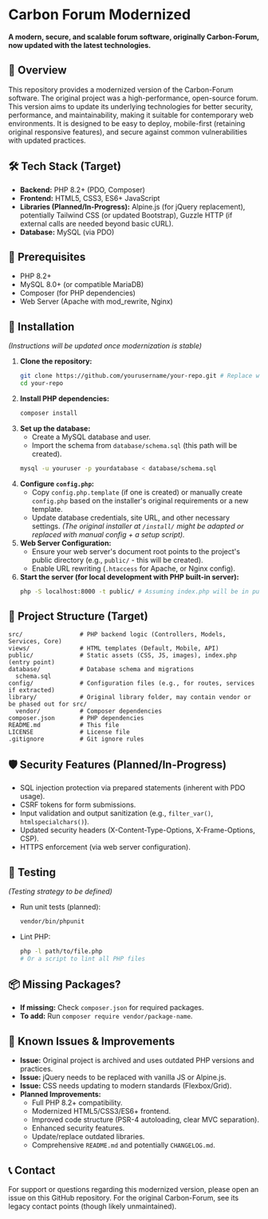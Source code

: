 # Carbon Forum Modernized
**A modern, secure, and scalable forum software, originally Carbon-Forum, now updated with the latest technologies.**

## 📌 Overview
This repository provides a modernized version of the Carbon-Forum software. The original project was a high-performance, open-source forum. This version aims to update its underlying technologies for better security, performance, and maintainability, making it suitable for contemporary web environments.
It is designed to be easy to deploy, mobile-first (retaining original responsive features), and secure against common vulnerabilities with updated practices.

## 🛠️ Tech Stack (Target)
- **Backend:** PHP 8.2+ (PDO, Composer)
- **Frontend:** HTML5, CSS3, ES6+ JavaScript
- **Libraries (Planned/In-Progress):** Alpine.js (for jQuery replacement), potentially Tailwind CSS (or updated Bootstrap), Guzzle HTTP (if external calls are needed beyond basic cURL).
- **Database:** MySQL (via PDO)

## 🧰 Prerequisites
- PHP 8.2+
- MySQL 8.0+ (or compatible MariaDB)
- Composer (for PHP dependencies)
- Web Server (Apache with mod_rewrite, Nginx)

## 🚀 Installation
*(Instructions will be updated once modernization is stable)*

1.  **Clone the repository:**
    ```bash
    git clone https://github.com/yourusername/your-repo.git # Replace with actual repo URL
    cd your-repo
    ```
2.  **Install PHP dependencies:**
    ```bash
    composer install
    ```
3.  **Set up the database:**
    *   Create a MySQL database and user.
    *   Import the schema from `database/schema.sql` (this path will be created).
    ```bash
    mysql -u youruser -p yourdatabase < database/schema.sql
    ```
4.  **Configure `config.php`:**
    *   Copy `config.php.template` (if one is created) or manually create `config.php` based on the installer's original requirements or a new template.
    *   Update database credentials, site URL, and other necessary settings.
    *(The original installer at `/install/` might be adapted or replaced with manual config + a setup script).*
5.  **Web Server Configuration:**
    *   Ensure your web server's document root points to the project's public directory (e.g., `public/` - this will be created).
    *   Enable URL rewriting (`.htaccess` for Apache, or Nginx config).
6.  **Start the server (for local development with PHP built-in server):**
    ```bash
    php -S localhost:8000 -t public/ # Assuming index.php will be in public/
    ```

## 📁 Project Structure (Target)
```
src/                # PHP backend logic (Controllers, Models, Services, Core)
views/              # HTML templates (Default, Mobile, API)
public/             # Static assets (CSS, JS, images), index.php (entry point)
database/           # Database schema and migrations
  schema.sql
config/             # Configuration files (e.g., for routes, services if extracted)
library/            # Original library folder, may contain vendor or be phased out for src/
  vendor/           # Composer dependencies
composer.json       # PHP dependencies
README.md           # This file
LICENSE             # License file
.gitignore          # Git ignore rules
```

## 🛡️ Security Features (Planned/In-Progress)
- SQL injection protection via prepared statements (inherent with PDO usage).
- CSRF tokens for form submissions.
- Input validation and output sanitization (e.g., `filter_var()`, `htmlspecialchars()`).
- Updated security headers (X-Content-Type-Options, X-Frame-Options, CSP).
- HTTPS enforcement (via web server configuration).

## 🧪 Testing
*(Testing strategy to be defined)*
- Run unit tests (planned):
  ```bash
  vendor/bin/phpunit
  ```
- Lint PHP:
  ```bash
  php -l path/to/file.php
  # Or a script to lint all PHP files
  ```

## 📦 Missing Packages?
- **If missing:** Check `composer.json` for required packages.
- **To add:** Run `composer require vendor/package-name`.

## 🧩 Known Issues & Improvements
- **Issue:** Original project is archived and uses outdated PHP versions and practices.
- **Issue:** jQuery needs to be replaced with vanilla JS or Alpine.js.
- **Issue:** CSS needs updating to modern standards (Flexbox/Grid).
- **Planned Improvements:**
  - Full PHP 8.2+ compatibility.
  - Modernized HTML5/CSS3/ES6+ frontend.
  - Improved code structure (PSR-4 autoloading, clear MVC separation).
  - Enhanced security features.
  - Update/replace outdated libraries.
  - Comprehensive `README.md` and potentially `CHANGELOG.md`.

## 📞 Contact
For support or questions regarding this modernized version, please open an issue on this GitHub repository.
For the original Carbon-Forum, see its legacy contact points (though likely unmaintained).
```
